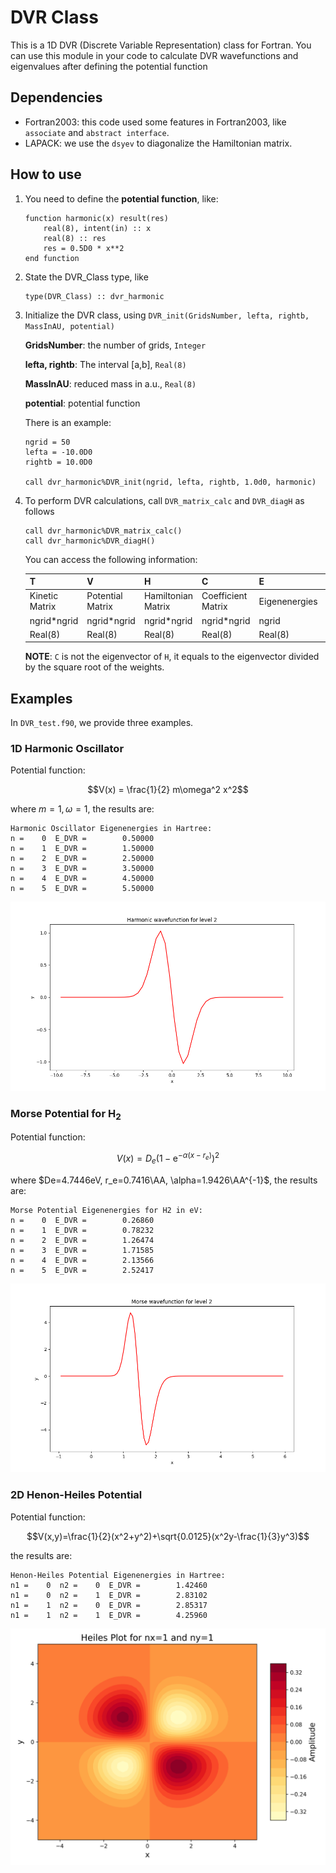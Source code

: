 # DVR Class
This is a 1D DVR (Discrete Variable Representation) class for Fortran. You can use this module in your code to calculate DVR wavefunctions and eigenvalues after defining the potential function

## Dependencies

* Fortran2003: this code used some features in Fortran2003, like `associate` and `abstract interface`.
* LAPACK: we use the `dsyev` to diagonalize the Hamiltonian matrix.

## How to use
1. You need to define the **potential function**, like:
    ```Fortran
    function harmonic(x) result(res)
        real(8), intent(in) :: x
        real(8) :: res
        res = 0.5D0 * x**2
    end function 
    ```
2. State the DVR_Class type, like
    ```Fortran
    type(DVR_Class) :: dvr_harmonic
    ```
3. Initialize the DVR class, using `DVR_init(GridsNumber, lefta, rightb, MassInAU, potential)`

    **GridsNumber**: the number of grids, `Integer`

    **lefta, rightb**: The interval [a,b], `Real(8)`

    **MassInAU**: reduced mass in a.u., `Real(8)`

    **potential**: potential function

    There is an example:
    ```Fortran
    ngrid = 50
    lefta = -10.0D0
    rightb = 10.0D0

    call dvr_harmonic%DVR_init(ngrid, lefta, rightb, 1.0d0, harmonic)
    ```
4. To perform DVR calculations, call `DVR_matrix_calc` and `DVR_diagH` as follows
    ```Fortran
    call dvr_harmonic%DVR_matrix_calc()
    call dvr_harmonic%DVR_diagH()
    ```
    You can access the following information: 

    |T|V|H|C|E|grid|weight|TransMat|
    |-|-|-|-|-|----|------|--------|
    |Kinetic Matrix|Potential Matrix|Hamiltonian Matrix|Coefficient Matrix|Eigenenergies|Grids|weight|Transform Matrix|
    |ngrid*ngrid|ngrid*ngrid|ngrid*ngrid|ngrid*ngrid|ngrid|ngrid|-|ngrid*ngrid|
    |Real(8)|Real(8)|Real(8)|Real(8)|Real(8)|Real(8)|Real(8)|Real(8)|

    **NOTE**: `C` is not the eigenvector of `H`, it equals to the eigenvector divided by the square root of the weights.

## Examples
In `DVR_test.f90`, we provide three examples.
### 1D Harmonic Oscillator
Potential function: 
```math
V(x) = \frac{1}{2} m\omega^2 x^2
```
where $m=1, \omega=1$, the results are:
```
Harmonic Oscillator Eigenenergies in Hartree:
n =    0  E_DVR =        0.50000
n =    1  E_DVR =        1.50000
n =    2  E_DVR =        2.50000
n =    3  E_DVR =        3.50000
n =    4  E_DVR =        4.50000
n =    5  E_DVR =        5.50000
```
![](./pic/Harmonic.png)
### Morse Potential for $\mathrm{H}_2$
Potential function: 
```math
V(x) = D_e(1-\mathrm{e}^{-\alpha(x-r_e)})^2
```
where $De=4.7446eV, r_e=0.7416\AA, \alpha=1.9426\AA^{-1}$, the results are:
```
Morse Potential Eigenenergies for H2 in eV:
n =    0  E_DVR =        0.26860
n =    1  E_DVR =        0.78232
n =    2  E_DVR =        1.26474
n =    3  E_DVR =        1.71585
n =    4  E_DVR =        2.13566
n =    5  E_DVR =        2.52417
```
![](./pic/Morse.png)
### 2D Henon-Heiles Potential
Potential function:
```math
V(x,y)=\frac{1}{2}(x^2+y^2)+\sqrt{0.0125}(x^2y-\frac{1}{3}y^3)
```
the results are:
```
Henon-Heiles Potential Eigenenergies in Hartree:
n1 =    0  n2 =    0  E_DVR =        1.42460
n1 =    0  n2 =    1  E_DVR =        2.83102
n1 =    1  n2 =    0  E_DVR =        2.85317
n1 =    1  n2 =    1  E_DVR =        4.25960
```
![](./pic/Heiles.png)
